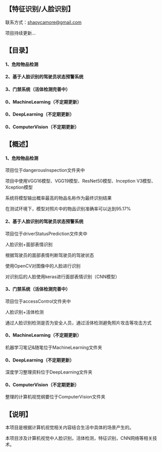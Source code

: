 ## 【特征识别/人脸识别】

联系方式：shaoycamore@gmail.com  

项目持续更新...

## 【目录】

#### 1、危险物品检测

#### 2、基于人脸识别的驾驶员状态预警系统

#### 3、门禁系统（活体检测完善中）

#### 0、MachineLearning（不定期更新）

#### 0、DeepLearning（不定期更新）

#### 0、ComputerVision（不定期更新）

## 【概述】

#### 1、危险物品检测

  项目位于dangerousInspection文件夹中
  
  项目中使用VGG16模型、VGG19模型、ResNet50模型、Inception V3模型、Xception模型
  
  系统将模型输出概率最高的物品名称作为最终识别结果
  
  在测试环境下，模型对照片中的物品识别准确率可以达到95.17% 

#### 2、基于人脸识别的驾驶员状态预警系统

  项目位于driverStatusPrediction文件夹中

  人脸识别+面部表情识别

  根据驾驶员的面部表情判断驾驶员的驾驶状态

  使用OpenCV对图像中的人脸进行识别

  对识别后的人脸使用keras进行面部表情识别（CNN模型）
  
#### 3、门禁系统（活体检测完善中）

  项目位于accessControl文件夹中
  
  人脸识别+活体检测
  
  通过人脸识别检测是否为安全人员，通过活体检测避免照片攻击等攻击方式
  
#### 0、MachineLearning（不定期更新）

  机器学习笔记&随笔位于MachineLearning文件夹

#### 0、DeepLearning（不定期更新）

  深度学习整理资料位于DeepLearning文件夹
  
#### 0、ComputerVision（不定期更新）
  
  整理的计算机视觉纲要位于ComputerVision文件夹
  
## 【说明】

本项目是根据计算机视觉相关内容结合生活中具体的场景产生的。

本项目涉及计算机视觉中人脸识别，活体检测，特征识别，CNN网络等相关技术。
